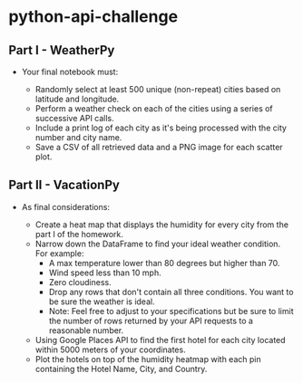 # python-api-challenge

## Part I - WeatherPy

* Your final notebook must:

	* Randomly select at least 500 unique (non-repeat) cities based on latitude and longitude.
	* Perform a weather check on each of the cities using a series of successive API calls.
	* Include a print log of each city as it's being processed with the city number and city name.
	* Save a CSV of all retrieved data and a PNG image for each scatter plot.


## Part II - VacationPy

* As final considerations:

	* Create a heat map that displays the humidity for every city from the part I of the homework.
	* Narrow down the DataFrame to find your ideal weather condition. For example:
		* A max temperature lower than 80 degrees but higher than 70.
		* Wind speed less than 10 mph.
		* Zero cloudiness.
		* Drop any rows that don't contain all three conditions. You want to be sure the weather is ideal.
		* Note: Feel free to adjust to your specifications but be sure to limit the number of rows returned by your API requests to a reasonable number.
	* Using Google Places API to find the first hotel for each city located within 5000 meters of your coordinates.
	* Plot the hotels on top of the humidity heatmap with each pin containing the Hotel Name, City, and Country.
